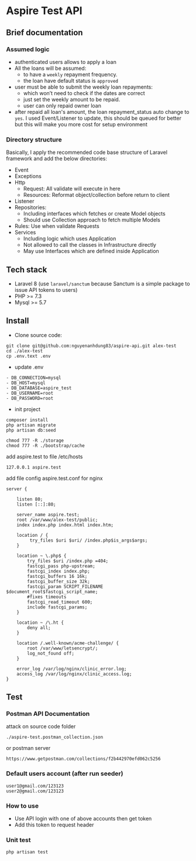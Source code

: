 # Aspire Test API


## Brief documentation

### Assumed logic

- authenticated users allows to apply a loan 
- All the loans will be assumed:
    - to have a `weekly` repayment frequency.
    - the loan have default status is `approved`
- user must be able to submit the weekly loan repayments:
  - which won’t need to check if the dates are correct
  - just set the weekly amount to be repaid.
  - user can only repaid owner loan
- after repaid all loan's amount, the loan repayment_status auto change to `yes`. 
  I used Event/Listener to update, this should be queued for better but this will make you more cost for setup environment

### Directory structure
Basically, I apply the recommended code base structure of Laravel framework and add the below directories:
- Event
- Exceptions
- Http
    - Request: All validate will execute in here
    - Resources: Reformat object/collection before return to client
- Listener
- Repositories:
  - Including interfaces which fetches or create Model objects
  - Should use Collection approach to fetch multiple Models
- Rules: Use when validate Requests
- Services
  - Including logic which uses Application
  - Not allowed to call the classes in Infrastructure directly
  - May use Interfaces which are defined inside Application

## Tech stack
- Laravel 8 (use `laravel/sanctum` because Sanctum is a simple package to issue API tokens to users)
- PHP >= 7.3
- Mysql >= 5.7

## Install
- Clone source code: 
```
git clone git@github.com:nguyenanhdung83/aspire-api.git alex-test
cd ./alex-test
cp .env.text .env
```

- update .env
```
- DB_CONNECTION=mysql
- DB_HOST=mysql
- DB_DATABASE=aspire_test
- DB_USERNAME=root
- DB_PASSWORD=root
```
- init project
```
composer install
php artisan migrate
php artisan db:seed

chmod 777 -R ./storage
chmod 777 -R ./bootstrap/cache
```
add aspire.test to file /etc/hosts
```
127.0.0.1 aspire.test
```
add file config aspire.test.conf for nginx
```
server {

    listen 80;
    listen [::]:80;

    server_name aspire.test;
    root /var/www/alex-test/public;
    index index.php index.html index.htm;

    location / {
         try_files $uri $uri/ /index.php$is_args$args;
    }

    location ~ \.php$ {
        try_files $uri /index.php =404;
        fastcgi_pass php-upstream;
        fastcgi_index index.php;
        fastcgi_buffers 16 16k;
        fastcgi_buffer_size 32k;
        fastcgi_param SCRIPT_FILENAME $document_root$fastcgi_script_name;
        #fixes timeouts
        fastcgi_read_timeout 600;
        include fastcgi_params;
    }

    location ~ /\.ht {
        deny all;
    }

    location /.well-known/acme-challenge/ {
        root /var/www/letsencrypt/;
        log_not_found off;
    }

    error_log /var/log/nginx/clinic_error.log;
    access_log /var/log/nginx/clinic_access.log;
}
```
## Test
### Postman API Documentation
attack on source code folder 
```
./aspire-test.postman_collection.json
```
or postman server
```
https://www.getpostman.com/collections/f2b442970efd062c5256

```
### Default users account (after run seeder)
```
user1@gmail.com/123123
user2@gmail.com/123123
```
### How to use
- Use API login with one of above accounts then get token
- Add this token to request header 

### Unit test
```
php artisan test
```

